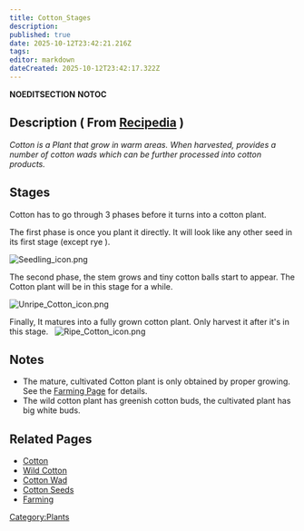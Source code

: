 ```yaml
---
title: Cotton_Stages
description: 
published: true
date: 2025-10-12T23:42:21.216Z
tags: 
editor: markdown
dateCreated: 2025-10-12T23:42:17.322Z
---
```


__NOEDITSECTION__ __NOTOC__

## Description ( From [Recipedia](Recipedia "wikilink") )

*Cotton is a Plant that grow in warm areas. When harvested, provides a
number of cotton wads which can be further processed into cotton
products.*

## Stages

Cotton has to go through 3 phases before it turns into a cotton plant.

The first phase is once you plant it directly. It will look like any
other seed in its first stage (except rye ).

![Seedling_icon.png](Seedling_icon.png "Seedling_icon.png")

The second phase, the stem grows and tiny cotton balls start to appear.
The Cotton plant will be in this stage for a while.

![Unripe_Cotton_icon.png](Unripe_Cotton_icon.png
"Unripe_Cotton_icon.png")

Finally, It matures into a fully grown cotton plant. Only harvest it
after it's in this stage.  
![Ripe_Cotton_icon.png](Ripe_Cotton_icon.png "Ripe_Cotton_icon.png")

## Notes 

  - The mature, cultivated Cotton plant is only obtained by proper
    growing. See the [Farming Page](Farming "wikilink") for details. 
  - The wild cotton plant has greenish cotton buds, the cultivated plant
    has big white buds.  

## Related Pages 

  - [Cotton](../Plants/Cotton.md "wikilink")
  - [Wild Cotton](../Plants/Wild_Cotton.md "wikilink")
  - [Cotton Wad](Cotton_Wad "wikilink")
  - [Cotton Seeds](../Plants/Cotton_Seeds.md "wikilink")
  - [Farming](Farming "wikilink")

[Category:Plants](Category:Plants "wikilink")